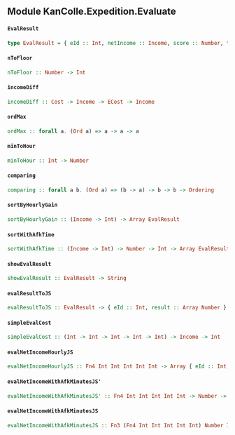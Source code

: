 ## Module KanColle.Expedition.Evaluate

#### `EvalResult`

``` purescript
type EvalResult = { eId :: Int, netIncome :: Income, score :: Number, time :: Int }
```

#### `nToFloor`

``` purescript
nToFloor :: Number -> Int
```

#### `incomeDiff`

``` purescript
incomeDiff :: Cost -> Income -> ECost -> Income
```

#### `ordMax`

``` purescript
ordMax :: forall a. (Ord a) => a -> a -> a
```

#### `minToHour`

``` purescript
minToHour :: Int -> Number
```

#### `comparing`

``` purescript
comparing :: forall a b. (Ord a) => (b -> a) -> b -> b -> Ordering
```

#### `sortByHourlyGain`

``` purescript
sortByHourlyGain :: (Income -> Int) -> Array EvalResult
```

#### `sortWithAfkTime`

``` purescript
sortWithAfkTime :: (Income -> Int) -> Number -> Int -> Array EvalResult
```

#### `showEvalResult`

``` purescript
showEvalResult :: EvalResult -> String
```

#### `evalResultToJS`

``` purescript
evalResultToJS :: EvalResult -> { eId :: Int, result :: Array Number }
```

#### `simpleEvalCost`

``` purescript
simpleEvalCost :: (Int -> Int -> Int -> Int -> Int) -> Income -> Int
```

#### `evalNetIncomeHourlyJS`

``` purescript
evalNetIncomeHourlyJS :: Fn4 Int Int Int Int Int -> Array { eId :: Int, result :: Array Number }
```

#### `evalNetIncomeWithAfkMinutesJS'`

``` purescript
evalNetIncomeWithAfkMinutesJS' :: Fn4 Int Int Int Int Int -> Number -> Int -> Array { eId :: Int, result :: Array Number }
```

#### `evalNetIncomeWithAfkMinutesJS`

``` purescript
evalNetIncomeWithAfkMinutesJS :: Fn3 (Fn4 Int Int Int Int Int) Number Int (Array { eId :: Int, result :: Array Number })
```


